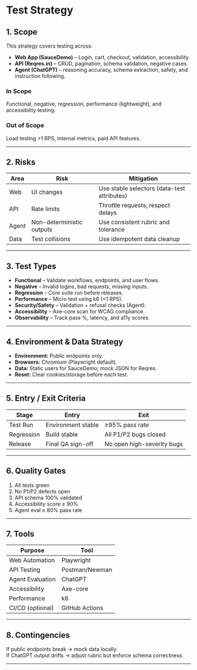 # Test Strategy

## 1. Scope
This strategy covers testing across:
- **Web App (SauceDemo)** – Login, cart, checkout, validation, accessibility.
- **API (Reqres.in)** – CRUD, pagination, schema validation, negative cases.
- **Agent (ChatGPT)** – reasoning accuracy, schema extraction, safety, and instruction following.

### In Scope
Functional, negative, regression, performance (lightweight), and accessibility testing.

### Out of Scope
Load testing >1 RPS, internal metrics, paid API features.

---

## 2. Risks
| Area | Risk | Mitigation |
|------|------|-------------|
| Web | UI changes | Use stable selectors (data-test attributes) |
| API | Rate limits | Throttle requests, respect delays |
| Agent | Non-deterministic outputs | Use consistent rubric and tolerance |
| Data | Test collisions | Use idempotent data cleanup |

---

## 3. Test Types
- **Functional** – Validate workflows, endpoints, and user flows.  
- **Negative** – Invalid logins, bad requests, missing inputs.  
- **Regression** – Core suite run before releases.  
- **Performance** – Micro test using k6 (<1 RPS).  
- **Security/Safety** – Validation + refusal checks (Agent).  
- **Accessibility** – Axe-core scan for WCAG compliance.  
- **Observability** – Track pass %, latency, and a11y scores.

---

## 4. Environment & Data Strategy
- **Environment:** Public endpoints only.  
- **Browsers:** Chromium (Playwright default).  
- **Data:** Static users for SauceDemo; mock JSON for Reqres.  
- **Reset:** Clear cookies/storage before each test.  

---

## 5. Entry / Exit Criteria
| Stage | Entry | Exit |
|--------|--------|------|
| Test Run | Environment stable | ≥95% pass rate |
| Regression | Build stable | All P1/P2 bugs closed |
| Release | Final QA sign-off | No open high-severity bugs |

---

## 6. Quality Gates
1. All tests green  
2. No P1/P2 defects open  
3. API schema 100% validated  
4. Accessibility score ≥ 90%  
5. Agent eval ≥ 80% pass rate  

---

## 7. Tools
| Purpose | Tool |
|----------|------|
| Web Automation | Playwright |
| API Testing | Postman/Newman |
| Agent Evaluation | ChatGPT |
| Accessibility | Axe-core |
| Performance | k6 |
| CI/CD (optional) | GitHub Actions |

---

## 8. Contingencies
If public endpoints break → mock data locally.  
If ChatGPT output drifts → adjust rubric but enforce schema correctness.

---
